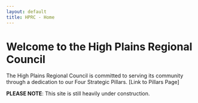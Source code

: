 ```yaml
---
layout: default
title: HPRC - Home
---
```


# Welcome to the High Plains Regional Council

The High Plains Regional Council is committed to serving its community through a dedication to our Four Strategic Pillars. [Link to Pillars Page]

**PLEASE NOTE**: This site is still heavily under construction.
